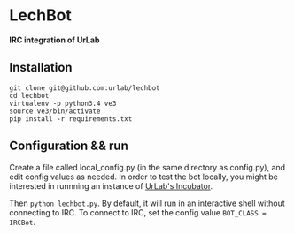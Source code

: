 # LechBot
**IRC integration of UrLab**

## Installation

    git clone git@github.com:urlab/lechbot
    cd lechbot
    virtualenv -p python3.4 ve3
    source ve3/bin/activate
    pip install -r requirements.txt

## Configuration && run

Create a file called local_config.py (in the same directory as config.py), and edit config values as needed.
In order to test the bot locally, you might be interested in runnning an instance of [UrLab's Incubator](https://github.com/UrLab/incubator).

Then `python lechbot.py`. By default, it will run in an interactive shell without connecting to IRC. To connect to IRC, set the config value `BOT_CLASS = IRCBot`.
